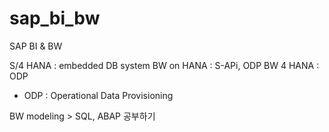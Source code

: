 # sap_bi_bw
SAP BI &amp; BW

S/4 HANA : embedded DB system
BW on HANA : S-APi, ODP
BW 4 HANA : ODP

* ODP : Operational Data Provisioning

BW modeling > SQL, ABAP 공부하기
